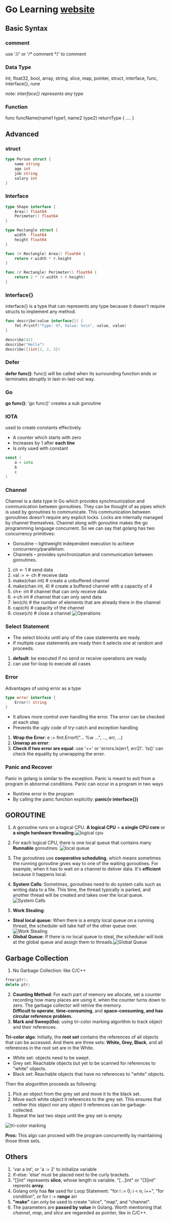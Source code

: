 # Go Learning [website](https://golangbyexample.com/)

## Basic Syntax

### comment
use '//' or '/* comment */' to comment

### Data Type
int, float32, bool, array, string, slice, map, pointer, struct, interface, func, interface{}, rune

*note: interface{} represents any type*

### Function
func funcName(name1 type1, name2 type2) returnType {
    ....
}

## Advanced

### struct
``` go
type Person struct {
    name string
    age int
    job string
    salary int
}
```

### Interface
```go
type Shape interface {
    Area() float64
    Perimeter() float64
}

type Rectangle struct {
    width  float64
    height float64
}

func (r Rectangle) Area() float64 {
    return r.width * r.height
}

func (r Rectangle) Perimeter() float64 {
    return 2 * (r.width + r.height)
}
```

### Interface{}
interface{} is a type that can represents any type because it doesn't require structs to implement any method.

```go
func describe(value interface{}) {
    fmt.Printf("Type: %T, Value: %v\n", value, value)
}

describe(42)
describe("Hello")
describe([]int{1, 2, 3})
```

### Defer
**defer func()**: func() will be called when its surrounding function ends or terminates abruptly in last-in-last-out way.

### Go
**go func()**: 'go func()' creates a sub goroutine

### IOTA
used to create constants effectively.
* A counter which starts with zero
* Increases by 1 after **each line**
* Is only used with constant
```go
const (
    a = iota
    b
    c
)
```

### Channel
Channel is a data type in Go which provides synchrounization and communication between goroutines. They can be thought of as pipes which is used by goroutines to communicate. This communication between goroutines doesn’t require any explicit locks. Locks are internally managed by channel themselves. Channel along with goroutine makes the go programming language concurrent. So we can say that golang has two  concurrency primitives:

* Goroutine – lightweight independent execution to achieve concurrency/parallelism.
* Channels – provides synchronization and communication between goroutines.

1. ch <- 1              # send data
2. val := <- ch         # receive data
3. make(chan int)       # create a unbuffered channel
4. make(chan int, 4)    # create a buffered channel with a capacity of 4
5. ch<- int             # channel that can only receive data
6. <-ch int             # channel that can only send data
7. len(ch)              # the number of elements that are already there in the channel
8. cap(ch)              # capacity of the channel
9. close(ch)            # close a channel
![Operations](image.png)

### Select Statement
* The select blocks until any of the case statements are ready. 
* If multiple case statements are ready then it selects one at random and proceeds. 

1. **default**: be executed if no send or receive operations are ready.
2. can use for-loop to execute all cases

### Error
Advantages of using error as a type
```go
type error interface {
    Error() string
}
```

* It allows more control over handling the error. The error can be checked at each step
* Prevents the ugly code of try-catch and exception handling

1. **Wrap the Error**: e := fmt.Errorf("... %w ...", ..., err, ...)
2. **Unwrap an error**: 
3. **Check if two error are equal**: use '==' or 'errors.Is(err1, err2)'. 'Is()' can check the equality by unwrapping the error.

### Panic and Recover

Panic in golang is similar to the exception. Panic is meant to exit from a program in abnormal conditions. Panic can occur in a program in two ways

* Runtime error in the program
* By calling the panic function explicitly: **panic(v interface{})**

## GOROUTINE
1. A goroutine runs on a logical CPU. **A logical CPU** = **a single CPU core** or **a single hardware threading.**![logical cpu](image-2.png)

2. For each logical CPU, there is one local queue that contains many **Runnable** goroutines. ![local queue](image-3.png)
3. The goroutines use **cooperative scheduling**, which means sometimes the running goroutine gives way to one of the waiting goroutines. For example, when it has to wait on a channel to deliver data. It's **efficient** because it happens local.
4. **System Calls**: Sometimes, goroutines need to do system calls such as writing data to a file. This time, the thread typically is parked, and another thread will be created and takes over the local queue.![System Calls](image-5.png)
5. **Work Stealing**: 
* **Steal local queue:** When there is a empty local queue on a running thread, the scheduler will take half of the other queue over. ![Work Stealing](image-6.png)
* **Global Queue:** If there is no local queue to steal, the scheduler will look at the global queue and assign them to threads.![Global Queue](image-7.png)

## Garbage Collection
1. No Garbage Collection: like C/C++
```c++
free(ptr);
delete ptr;
```
2. **Counting Method**: For each part of memory we allocate, set a counter recording how many places are using it. when the counter turns down to zero. The garbage collector will retrive the memory. <br>
**Difficult to operate**, **time-consuming**, and **space-consuming, and has circular reference problem.**
3. **Mark and Sweep(Go):** using tri-color marking algorithm to track object and their references.

**Tri-color algo**: Initially, the **root set** contains the references of all objects that can be  accessed. And there are three sets: **White, Grey, Black**, and all references in the root set are in the White.
* White set: objects need to be swept.
* Grey set: Reachable objects but yet to be scanned for references to "white" objects.
* Black set: Reachable objects that have no references to "white" objects.

Then the alogorithm proceeds as following: 


1. Pick an object from the grey set and move it to the black set.
2. Move each white object it references to the grey set. This ensures that neither this object nor any object it references can be garbage-collected.
3. Repeat the last two steps until the grey set is empty.

![tri-color marking](Animation_of_tri-color_garbage_collection.gif)

**Pros:** This algo can proceed with the program concurrently by maintaining those three sets.

## Others
1. 'var a int', or 'a := 2' to initialize variable
2. if-else: 'else' must be placed next to the curly brackets.
3. "[]int" represents **slice**, whose length is variable. "[...]int" or "[3]int" reprents **array**.
4. Golang only has **for** used for Loop Statement: "for i := 0; i < n; i++", "for condition", or for i := **range** arr
5. **"make"** can only be used to create "slice", "map", and "channel".
6. The parameters are **passed by value** in Golang. Worth mentioning that *channel*, *map*, and *slice* are regareded as pointer, like in C/C++.


